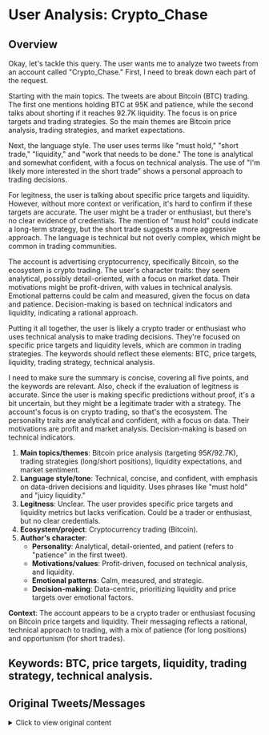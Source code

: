 # User Analysis: Crypto_Chase

## Overview

<think>
Okay, let's tackle this query. The user wants me to analyze two tweets from an account called "Crypto_Chase." First, I need to break down each part of the request.

Starting with the main topics. The tweets are about Bitcoin (BTC) trading. The first one mentions holding BTC at 95K and patience, while the second talks about shorting if it reaches 92.7K liquidity. The focus is on price targets and trading strategies. So the main themes are Bitcoin price analysis, trading strategies, and market expectations.

Next, the language style. The user uses terms like "must hold," "short trade," "liquidity," and "work that needs to be done." The tone is analytical and somewhat confident, with a focus on technical analysis. The use of "I'm likely more interested in the short trade" shows a personal approach to trading decisions.

For legitness, the user is talking about specific price targets and liquidity. However, without more context or verification, it's hard to confirm if these targets are accurate. The user might be a trader or enthusiast, but there's no clear evidence of credentials. The mention of "must hold" could indicate a long-term strategy, but the short trade suggests a more aggressive approach. The language is technical but not overly complex, which might be common in trading communities.

The account is advertising cryptocurrency, specifically Bitcoin, so the ecosystem is crypto trading. The user's character traits: they seem analytical, possibly detail-oriented, with a focus on market data. Their motivations might be profit-driven, with values in technical analysis. Emotional patterns could be calm and measured, given the focus on data and patience. Decision-making is based on technical indicators and liquidity, indicating a rational approach.

Putting it all together, the user is likely a crypto trader or enthusiast who uses technical analysis to make trading decisions. They're focused on specific price targets and liquidity levels, which are common in trading strategies. The keywords should reflect these elements: BTC, price targets, liquidity, trading strategy, technical analysis.

I need to make sure the summary is concise, covering all five points, and the keywords are relevant. Also, check if the evaluation of legitness is accurate. Since the user is making specific predictions without proof, it's a bit uncertain, but they might be a legitimate trader with a strategy. The account's focus is on crypto trading, so that's the ecosystem. The personality traits are analytical and confident, with a focus on data. Their motivations are profit and market analysis. Decision-making is based on technical indicators.
</think>

1. **Main topics/themes**: Bitcoin price analysis (targeting $95K/$92.7K), trading strategies (long/short positions), liquidity expectations, and market sentiment.  
2. **Language style/tone**: Technical, concise, and confident, with emphasis on data-driven decisions and liquidity. Uses phrases like "must hold" and "juicy liquidity."  
3. **Legitness**: Unclear. The user provides specific price targets and liquidity metrics but lacks verification. Could be a trader or enthusiast, but no clear credentials.  
4. **Ecosystem/project**: Cryptocurrency trading (Bitcoin).  
5. **Author's character**:  
   - **Personality**: Analytical, detail-oriented, and patient (refers to "patience" in the first tweet).  
   - **Motivations/values**: Profit-driven, focused on technical analysis, and liquidity.  
   - **Emotional patterns**: Calm, measured, and strategic.  
   - **Decision-making**: Data-centric, prioritizing liquidity and price targets over emotional factors.  

**Context**: The account appears to be a crypto trader or enthusiast focusing on Bitcoin price targets and liquidity. Their messaging reflects a rational, technical approach to trading, with a mix of patience (for long positions) and opportunism (for short trades).  

**Keywords**: BTC, price targets, liquidity, trading strategy, technical analysis.
---
## Original Tweets/Messages

<details>
<summary>Click to view original content</summary>

| Type | Content |
|------|---------|
| messages | $BTC

Something like this would get me very interested in a long. Don't have much of a read here, so mostly just patience for me atm. https://t.co/9E7OiUyiMS |
| messages | $BTC

95K~ is must hold. I'm likely more interested in the short trade if it comes to fruition. 92.7K liquidity looks juicy and I don't see much more work that needs to be done to the upside unless we're going for 99.5K~ liquidity. https://t.co/pni5DZjRvN |

</details>
